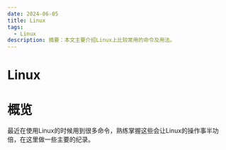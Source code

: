 ```yaml
---
date: 2024-06-05
title: Linux 
tags:
  - Linux
description: 摘要：本文主要介绍Linux上比较常用的命令及用法。
---
```


# Linux 
# 概览  
最近在使用Linux的时候用到很多命令，熟练掌握这些会让Linux的操作事半功倍，在这里做一些主要的纪录。  


<Comment />